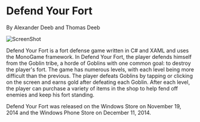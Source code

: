 Defend Your Fort
==================
By Alexander Deeb and Thomas Deeb

![ScreenShot](http://store-images.s-microsoft.com/image/apps.38360.9007199266813891.419afd43-9a9b-4a5a-905d-f9828831fa96.81bf900f-b6ca-42f7-8d98-73023da2c63b?w=812&h=457)

Defend Your Fort is a fort defense game written in C# and XAML and uses the MonoGame framework. In Defend Your Fort, the player defends himself from the Goblin tribe, a horde of Goblins with one common goal: to destroy the player's fort. The game has numerous levels, with each level being more difficult than the previous. The player defeats Goblins by tapping or clicking on the screen and earns gold after defeating each Goblin. After each level, the player can purchase a variety of items in the shop to help fend off enemies and keep his fort standing.

Defend Your Fort was released on the Windows Store on November 19, 2014 and the Windows Phone Store on December 11, 2014.
